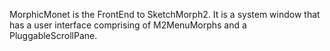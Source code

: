 MorphicMonet is the FrontEnd to SketchMorph2. It is a system window that has a user interface comprising of M2MenuMorphs and a PluggableScrollPane.